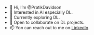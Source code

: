 - 👋 Hi, I’m @PratikDavidson
- 👀 Interested in AI especially DL.
- 🌱 Currently exploring DL.
- 💞️ Open to collaborate on DL projects.
- 📫 Yon can reach out to me on [LinkedIn](https://www.linkedin.com/in/pratik-davidson-107732215/).
